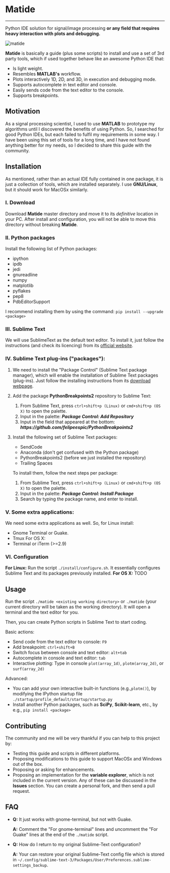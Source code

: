 # Matide
-----------------------------------------------------

Python IDE solution for signal/image processing **or any field that requires heavy interaction with plots and debugging.**

![matide](https://user-images.githubusercontent.com/16511990/35426115-7b684f38-0258-11e8-999c-49f7e7ea8422.png)

**Matide** is basically a guide (plus some scripts) to install and use a set of 3rd party tools, which if used together behave like an awesome Python IDE that:

* Is light weight.
* Resembles **MATLAB's** workflow.
* Plots interactively 1D, 2D, and 3D, in execution and debugging mode.
* Supports autocomplete in text editor and console.
* Easily sends code from the text editor to the console.
* Supports breakpoints.


## Motivation

As a signal processing scientist, I used to use **MATLAB** to prototype my algorithms until I discovered the benefits of using Python. So, I searched for good Python IDEs, but each failed to fulfil my requirements in some way. I have been using this set of tools for a long time, and I have not found anything better for my needs, so I decided to share this guide with the community.

## Installation
As mentioned, rather than an actual IDE fully contained in one package, it is just a collection of tools, which are installed separately. I use **GNU/Linux**, but it should work for MacOSx similarly.

### I. Download
Download **Matide** master directory and move it to its _definitive_ location in your PC. After install and configuration, you will not be able to move this directory without breaking **Matide**.

### II. Python packages
Install the following list of Python packages:
* ipython
* ipdb
* jedi
* gnureadline
* numpy
* matplotlib
* pyflakes
* pep8
* PdbEditorSupport

I recommend installing them by using the command: ```pip install --upgrade <package>```
### III. Sublime Text
We will use SublimeText as the default text editor. To install it, just follow the instructions (and check its licencing) from its [official website](https://www.sublimetext.com/3).

### IV. Sublime Text plug-ins ("packages"):
1. We need to install the "Package Control" (Sublime Text package manager), which will enable the installation of Sublime Text packages (plug-ins). Just follow the installing instructions from its [download webpage](https://packagecontrol.io/installation).

2. Add the package __PythonBreakpoints2__ repository to Sublime Text:
   1. From Sublime Text, press ```ctrl+shift+p (Linux)``` or ```cmd+shift+p (OS X)``` to open the palette.
   2. Input in the palette: **_Package Control: Add Repository_**
   3. Input in the field that appeared at the bottom: **_https://<i></i>github.com/felipeespic/PythonBreakpoints2_**


3. Install the following set of Sublime Text packages:
   * SendCode
   * Anaconda (don't get confused with the Python package)
   * PythonBreakpoints2 (before we just installed the repository)
   * Trailing Spaces

   To install them, follow the next steps per package:
   1. From Sublime Text, press ```ctrl+shift+p (Linux)``` or ```cmd+shift+p (OS X)``` to open the palette.
   2. Input in the palette: **_Package Control: Install Package_**
   3. Search by typing the package name, and enter to install.


### V. Some extra applications:
We need some extra applications as well. So, for Linux install:
* Gnome Terminal or Guake.
* Tmux
For OS X:
* Terminal or iTerm (>=2.9)

### VI. Configuration
**For Linux:**
Run the script ```./install/configure.sh```. It essentially configures Sublime Text and its packages previously installed.
**For OS X:** 
TODO

## Usage

Run the script ```./matide <existing working directory>``` or ```./matide``` (your current directory will be taken as the working directory). It will open a terminal and the text editor for you.

Then, you can create Python scripts in Sublime Text to start coding.

Basic actions:
* Send code from the text editor to console: ```F9```
* Add breakpoint: ```ctrl+shift+B```
* Switch focus between console and text editor: ```alt+tab```
* Autocomplete in console and text editor: ```tab```
* Interactive plotting: Type in console ```plot(array_1d)```, ```plotm(array_2d)```, or ```surf(array_2d)```

Advanced:
* You can add your own interactive built-in functions (e.g.,```plotm()```), by modifying the IPython startup file ```./startup/profile_default/startup/startup.py```
* Install another Python packages, such as **SciPy**, **Scikit-learn**, etc., by e.g., ```pip install <package>```

## Contributing
The community and me will be very thankful if you can help to this project by:
* Testing this guide and scripts in different platforms.
* Proposing modifications to this guide to support MacOSx and Windows out of the box.
* Proposing or asking for enhancements.
* Proposing an implementation for the **variable explorer**, which is not included in the current version.
Any of these can be discussed in the **Issues** section. You can create a personal fork, and then send a pull request.

## FAQ

- **Q:** It just works with gnome-terminal, but not with Guake.

    **A:** Comment the "For gnome-terminal" lines and uncomment the "For Guake" lines at the end of the ```./matide``` script.

- **Q:** How do I return to my original Sublime-Text configuration?

    **A:** Your can restore your original Sublime-Text config file which is stored in ```~/.config/sublime-text-3/Packages/User/Preferences.sublime-settings_backup```.






